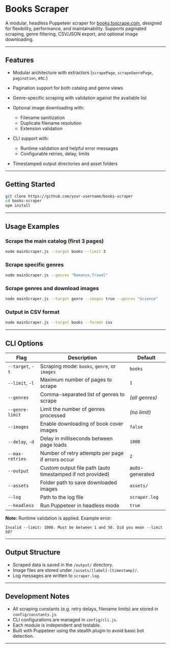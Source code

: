 # Books Scraper

A modular, headless Puppeteer scraper for [books.toscrape.com](https://books.toscrape.com/), designed for flexibility, performance, and maintainability. Supports paginated scraping, genre filtering, CSV/JSON export, and optional image downloading.

---

## Features

* Modular architecture with extractors (`scrapePage`, `scrapeGenrePage`, `pagination`, etc.)
* Pagination support for both catalog and genre views
* Genre-specific scraping with validation against the available list
* Optional image downloading with:

  * Filename sanitization
  * Duplicate filename resolution
  * Extension validation

* CLI support with:

  * Runtime validation and helpful error messages
  * Configurable retries, delay, limits
  
* Timestamped output directories and asset folders

---

## Getting Started

```bash
git clone https://github.com/your-username/books-scraper
cd books-scraper
npm install
```

---

## Usage Examples

### Scrape the main catalog (first 3 pages)

```bash
node mainScraper.js --target books --limit 3
```

### Scrape specific genres

```bash
node mainScraper.js --genres "Romance,Travel"
```

### Scrape genres and download images

```bash
node mainScraper.js --target genre --images true --genres "Science"
```

### Output in CSV format

```bash
node mainScraper.js --target books --format csv
```

---

## CLI Options

| Flag             | Description                                                | Default        |
| ---------------- | ---------------------------------------------------------- | -------------- |
| `--target`, `-t` | Scraping mode: `books`, `genre`, or `images`               | `books`        |
| `--limit`, `-l`  | Maximum number of pages to scrape                          | `1`            |
| `--genres`       | Comma-separated list of genres to scrape                   | *(all genres)* |
| `--genre-limit`  | Limit the number of genres processed                       | *(no limit)*   |
| `--images`       | Enable downloading of book cover images                    | `false`        |
| `--delay`, `-d`  | Delay in milliseconds between page loads                   | `1000`         |
| `--max-retries`  | Number of retry attempts per page if errors occur          | `2`            |
| `--output`       | Custom output file path (auto timestamped if not provided) | auto-generated |
| `--assets`       | Folder path to save downloaded images                      | `assets/`      |
| `--log`          | Path to the log file                                       | `scraper.log`  |
| `--headless`     | Run Puppeteer in headless mode                             | `true`         |

**Note:** Runtime validation is applied. Example error:

```
Invalid --limit: 1000. Must be between 1 and 50. Did you mean --limit 50?
```

---

## Output Structure

* Scraped data is saved in the `/output/` directory.
* Image files are stored under `/assets/[label]-[timestamp]/`.
* Log messages are written to `scraper.log`.

---

## Development Notes

* All scraping constants (e.g. retry delays, filename limits) are stored in `config/constants.js`.
* CLI configurations are managed in `config/cli.js`.
* Each module is independent and testable.
* Built with Puppeteer using the stealth plugin to avoid basic bot detection.

---

